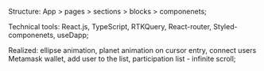 Structure: App > pages > sections > blocks > componenets;

Technical tools: React.js, TypeScript, RTKQuery, React-router, Styled-componenets, useDapp;

Realized: ellipse animation, planet animation on cursor entry, connect users Metamask wallet, add user to the list, participation list - infinite scroll;